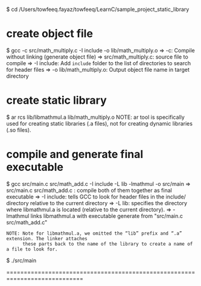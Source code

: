$ cd /Users/towfeeq.fayaz/towfeeq/LearnC/sample_project_static_library

# create object file
$ gcc -c src/math_multiply.c -I include -o lib/math_multiply.o
    => -c: Compile without linking (generate object file)
    => src/math_multiply.c: source file to compile
    => -I include: Add `include` folder to the list of directories to search for header files
    => -o lib/math_multiply.o: Output object file name in target directory

# create static library
$ ar rcs lib/libmathmul.a lib/math_multiply.o
NOTE: ar tool is specifically used for creating static libraries (.a files), not for creating dynamic
      libraries (.so files).


# compile and generate final executable
$ gcc src/main.c src/math_add.c -I include -L lib -lmathmul -o src/main
    => src/main.c src/math_add.c : compile both of them together as final executable
    => -I include: tells GCC to look for header files in the include/ directory relative to the current directory
    => -L lib: specifies the directory where libmathmul.a is located (relative to the current directory).
    => -lmathmul links libmathmul.a with executable generate from "src/main.c src/math_add.c"

    NOTE: Note for libmathmul.a, we omitted the “lib” prefix and “.a” extension. The linker attaches
          these parts back to the name of the library to create a name of a file to look for.

$ ./src/main

============================================================================
